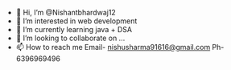 - 👋 Hi, I’m @Nishantbhardwaj12
- 👀 I’m interested in web development 
- 🌱 I’m currently learning java + DSA
- 💞️ I’m looking to collaborate on ...
- 📫 How to reach me
Email- nishusharma91616@gmail.com
Ph- 6396969496

<!---
Nishantbhardwaj12/Nishantbhardwaj12 is a ✨ special ✨ repository because its `README.md` (this file) appears on your GitHub profile.
You can click the Preview link to take a look at your changes.
--->
